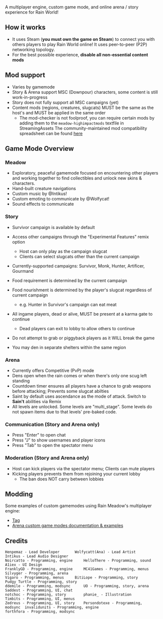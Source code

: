 A multiplayer engine, custom game mode, and online arena / story experience for Rain World!

## How it works
- It uses Steam (**you must own the game on Steam**) to connect you with others players to play Rain World online! It uses peer-to-peer (P2P) networking topology.
- For the best possible experience, **disable all non-essential content mods**

## Mod support
- Varies by gamemode
- Story & Arena support MSC (Downpour) characters, some content is still work-in-progress
- Story does not fully support all MSC campaigns (yet)
- Content mods (regions, creatures, slugcats) MUST be the same as the host's and MUST be applied in the same order
  - The mod-checker is not foolproof, you can require certain mods by adding them to the `meadow-highimpactmods` textfile in StreamingAssets
The community-maintained mod compatibility spreadsheet can be found [here](https://docs.google.com/spreadsheets/d/1QG1xYPLECkVSMc2vopO-Rw2rSdnn7_fsdlMajhAUOW0/edit?gid=0#gid=0)

## Game Mode Overview

### Meadow
- Exploratory, peaceful gamemode focused on encountering other players and working together to find collectibles and unlock new skins & characters.
- Hand-built creature navigations
- Custom music by @Intikus!
- Custom emoting to communicate by @Wolfycat!
- Sound effects to communicate


### Story

- Survivor campaign is available by default
- Access other campaigns through the "Experimental Features" remix option
  - Host can only play as the campaign slugcat
  - Clients can select slugcats other than the current campaign
- Currently-supported campaigns: Survivor, Monk, Hunter, Artificer, Gourmand

- Food requirement is determined by the current campaign
- Food nourishment is determined by the player's slugcat regardless of current campaign
  - e.g. Hunter in Survivor's campaign can eat meat
- All ingame players, dead or alive, MUST be present at a karma gate to continue
  - Dead players can exit to lobby to allow others to continue
- Do not attempt to grab or piggyback players as it WILL break the game
- You may den in separate shelters within the same region


### Arena

- Currently offers Competitive (PvP) mode
- Dens open when the rain comes or when there's only one scug left standing
- Countdown timer ensures all players have a chance to grab weapons before attacking; Prevents some slugcat abilties
- Saint by default uses ascendance as the mode of attack. Switch to **Sain't** abilities via Remix
- All levels are unlocked. Some levels are "multi_stage". Some levels do not spawn items due to that levels' pre-baked code.


### Communication (Story and Arena only)
- Press "Enter" to open chat
- Press "J" to show usernames and player icons
- Press "Tab" to open the spectator menu

### Moderation (Story and Arena only)
- Host can kick players via the spectator menu; Clients can mute players
- Kicking players prevents them from rejoining your current lobby
  - The ban does NOT carry between lobbies


## Modding
Some examples of custom gamemodes using Rain Meadow's multiplayer engine:
- [Tag](https://github.com/henpemaz/RemixMods/tree/master/Tag)
- [Arena custom game modes documentation & examples](https://github.com/6fears7/Arena-Online/tree/main)

## Credits
```
Henpemaz - Lead Developer		Wolfycatt(Ana) - Lead Artist		Intikus - Lead Audio Designer
Noircatto - Programming, engine		HelloThere - Programming, sound		A1iex - UI Design
FranklyGD - Programming, engine		MC41Games - Programming, menus		Silvyger - Programming, arena
Vigaro - Programming, menus		BitiLope - Programming, story		Pudgy Turtle - Programming, story
ddemile - Programming, modsync		UO - Programming, story, arena		Saddest - Programming, UI, chat
notchoc - Programming, story		phanie_ - Illustration			Timbits - Programming, UI, menus
Zedreus - Programming, UI, story	Persondotexe - Programming, modsync	 invalidunits - Programming, engine
forthfora - Programming, modsync
```
